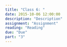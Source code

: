 ```yaml
---
title: "Class 6: "
date: 2015-10-06 12:00:00
description: "Description"
assignment: "Assignment"
reading: "Reading"
due: "Due"
part: "3"
---
```


